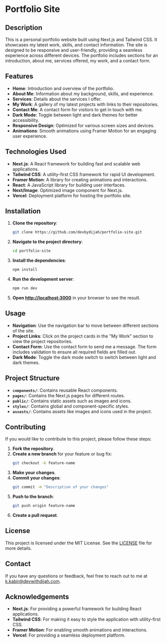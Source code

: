 # Portfolio Site

## Description

This is a personal portfolio website built using Next.js and Tailwind CSS. It showcases my latest work, skills, and contact information. The site is designed to be responsive and user-friendly, providing a seamless experience across different devices. The portfolio includes sections for an introduction, about me, services offered, my work, and a contact form.

## Features

- **Home**: Introduction and overview of the portfolio.
- **About Me**: Information about my background, skills, and experience.
- **Services**: Details about the services I offer.
- **My Work**: A gallery of my latest projects with links to their repositories.
- **Contact Me**: A contact form for visitors to get in touch with me.
- **Dark Mode**: Toggle between light and dark themes for better accessibility.
- **Responsive Design**: Optimized for various screen sizes and devices.
- **Animations**: Smooth animations using Framer Motion for an engaging user experience.

## Technologies Used

- **Next.js**: A React framework for building fast and scalable web applications.
- **Tailwind CSS**: A utility-first CSS framework for rapid UI development.
- **Framer Motion**: A library for creating animations and interactions.
- **React**: A JavaScript library for building user interfaces.
- **Next/Image**: Optimized image component for Next.js.
- **Vercel**: Deployment platform for hosting the portfolio site.

## Installation

1. **Clone the repository**:
    ```bash
    git clone https://github.com/devbydijah/portfolio-site.git
    ```

2. **Navigate to the project directory**:
    ```bash
    cd portfolio-site
    ```

3. **Install the dependencies**:
    ```bash
    npm install
    ```

4. **Run the development server**:
    ```bash
    npm run dev
    ```

5. **Open [http://localhost:3000](http://localhost:3000)** in your browser to see the result.

## Usage

- **Navigation**: Use the navigation bar to move between different sections of the site.
- **Project Links**: Click on the project cards in the "My Work" section to view the project repositories.
- **Contact Form**: Use the contact form to send me a message. The form includes validation to ensure all required fields are filled out.
- **Dark Mode**: Toggle the dark mode switch to switch between light and dark themes.

## Project Structure

- **`components/`**: Contains reusable React components.
- **`pages/`**: Contains the Next.js pages for different routes.
- **`public/`**: Contains static assets such as images and icons.
- **`styles/`**: Contains global and component-specific styles.
- **`assests/`**: Contains assets like images and icons used in the project.

## Contributing

If you would like to contribute to this project, please follow these steps:

1. **Fork the repository**.
2. **Create a new branch** for your feature or bug fix:
    ```bash
    git checkout -b feature-name
    ```
3. **Make your changes**.
4. **Commit your changes**:
    ```bash
    git commit -m "Description of your changes"
    ```
5. **Push to the branch**:
    ```bash
    git push origin feature-name
    ```
6. **Create a pull request**.

## License

This project is licensed under the MIT License. See the [LICENSE](LICENSE) file for more details.

## Contact

If you have any questions or feedback, feel free to reach out to me at [k.kabir@devwithdijah.com](mailto:k.kabir@devwithdijah.com).

## Acknowledgements

- **Next.js**: For providing a powerful framework for building React applications.
- **Tailwind CSS**: For making it easy to style the application with utility-first CSS.
- **Framer Motion**: For enabling smooth animations and interactions.
- **Vercel**: For providing a seamless deployment platform.
